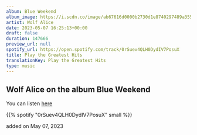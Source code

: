 ```yaml
---
album: Blue Weekend
album_image: https://i.scdn.co/image/ab67616d0000b2730d1e8740297489a355564e34
artist: Wolf Alice
date: 2023-05-07 16:25:13+00:00
draft: false
duration: 147666
preview_url: null
spotify_url: https://open.spotify.com/track/0rSuev4QLH0DydIV7PosuX
title: Play the Greatest Hits
translationKey: Play the Greatest Hits
type: music
---
```


## Wolf Alice on the album Blue Weekend

You can listen [here](https://open.spotify.com/track/0rSuev4QLH0DydIV7PosuX)

{{% spotify "0rSuev4QLH0DydIV7PosuX" small %}}

added on May 07, 2023